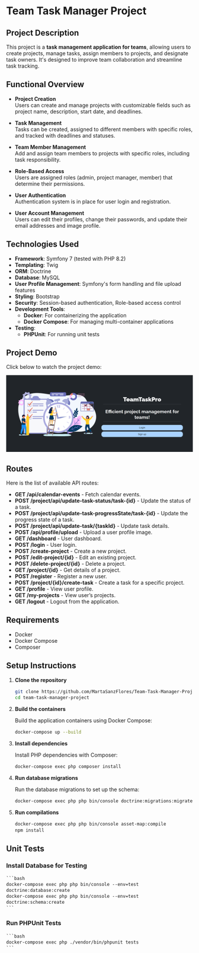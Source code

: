 ﻿# Team Task Manager Project

## Project Description
This project is a **task management application for teams**, allowing users to create projects, manage tasks, assign members to projects, and designate task owners. It's designed to improve team collaboration and streamline task tracking. 

## Functional Overview

- **Project Creation**  
  Users can create and manage projects with customizable fields such as project name, description, start date, and deadlines.

- **Task Management**  
  Tasks can be created, assigned to different members with specific roles, and tracked with deadlines and statuses.

- **Team Member Management**  
  Add and assign team members to projects with specific roles, including task responsibility.

- **Role-Based Access**  
  Users are assigned roles (admin, project manager, member) that determine their permissions.

- **User Authentication**  
  Authentication system is in place for user login and registration.

- **User Account Management**  
  Users can edit their profiles, change their passwords, and update their email addresses and image profile.

## Technologies Used

- **Framework**: Symfony 7 (tested with PHP 8.2)
- **Templating**: Twig
- **ORM**: Doctrine
- **Database**: MySQL
- **User Profile Management**: Symfony's form handling and file upload features  
- **Styling**: Bootstrap
- **Security**: Session-based authentication, Role-based access control
- **Development Tools**:  
  - **Docker**: For containerizing the application  
  - **Docker Compose**: For managing multi-container applications  
- **Testing**:  
  - **PHPUnit**: For running unit tests   

## Project Demo
Click below to watch the project demo:

[![Project Demo Thumbnail](https://github.com/MartaSanzFlores/Team-Task-Manager-Project/blob/main/demo/demo.png)](https://youtu.be/bWP89J53Evs)

## Routes

Here is the list of available API routes:

- **GET /api/calendar-events** - Fetch calendar events.
- **POST /project/api/update-task-status/task-{id}** - Update the status of a task.
- **POST /project/api/update-task-progressState/task-{id}** - Update the progress state of a task.
- **POST /project/api/update-task/{taskId}** - Update task details.
- **POST /api/profile/upload** - Upload a user profile image.
- **GET /dashboard** - User dashboard.
- **POST /login** - User login.
- **POST /create-project** - Create a new project.
- **POST /edit-project/{id}** - Edit an existing project.
- **POST /delete-project/{id}** - Delete a project.
- **GET /project/{id}** - Get details of a project.
- **POST /register** - Register a new user.
- **POST /project/{id}/create-task** - Create a task for a specific project.
- **GET /profile** - View user profile.
- **GET /my-projects** - View user’s projects.
- **GET /logout** - Logout from the application.

## Requirements
- Docker
- Docker Compose
- Composer

## Setup Instructions

1. **Clone the repository**

    ```bash
    git clone https://github.com/MartaSanzFlores/Team-Task-Manager-Project.git
    cd team-task-manager-project
    ```

2. **Build the containers**

    Build the application containers using Docker Compose:

    ```bash
    docker-compose up --build
    ```

3. **Install dependencies**

    Install PHP dependencies with Composer:

    ```bash
    docker-compose exec php composer install
    ```

4. **Run database migrations**

    Run the database migrations to set up the schema:

    ```bash
    docker-compose exec php php bin/console doctrine:migrations:migrate
    ```
5. **Run compilations**

    ```bash
    docker-compose exec php php bin/console asset-map:compile
    npm install

    ```

## Unit Tests

### Install Database for Testing

    ```bash
    docker-compose exec php php bin/console --env=test doctrine:database:create
    docker-compose exec php php bin/console --env=test doctrine:schema:create 
    ```

### Run PHPUnit Tests

    ```bash
    docker-compose exec php ./vendor/bin/phpunit tests
    ```
